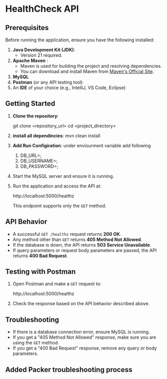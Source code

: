 
# HealthCheck API

## Prerequisites
Before running the application, ensure you have the following installed:
1. **Java Development Kit (JDK)**:
    - Version 21 required.
2. **Apache Maven** :
    - Maven is used for building the project and resolving dependencies.
    - You can download and install Maven from [Maven's Official Site](https://maven.apache.org/).
3. **MySQL**
4. **Postman** (or any API testing tool)
5. An **IDE** of your choice (e.g., IntelliJ, VS Code, Eclipse)

## Getting Started

1. **Clone the repository**:
  
   git clone <repository_url>
   cd <project_directory>

2. **install all dependincies**:
      mvn clean install
3. **Add Run Configiration**:
   under enviourment variable add following
    1. DB_URL=<db url>;
    2. DB_USERNAME=<db username>;
    3. DB_PASSWORD=<db password>; 

4. Start the MySQL server and ensure it is running.

5. Run the application and access the API at:
   
   http://localhost:5000/healthz
  
   This endpoint supports only the `GET` method.
 
## API Behavior

- A successful `GET /healthz` request returns **200 OK**.
- Any method other than `GET` returns **405 Method Not Allowed**.
- If the database is down, the API returns **503 Service Unavailable**.
- If query parameters or request body parameters are passed, the API returns **400 Bad Request**.

## Testing with Postman

1. Open Postman and make a `GET` request to:

   http://localhost:5000/healthz
   
2. Check the response based on the API behavior described above.

## Troubleshooting

- If there is a database connection error, ensure MySQL is running.
- If you get a "405 Method Not Allowed" response, make sure you are using the `GET` method.
- If you get a "400 Bad Request" response, remove any query or body parameters.

## Added Packer troubleshooting process